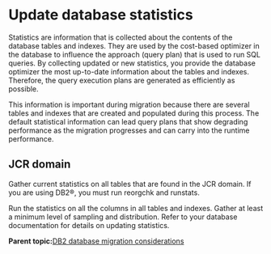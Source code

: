 # Update database statistics

Statistics are information that is collected about the contents of the database tables and indexes. They are used by the cost-based optimizer in the database to influence the approach \(query plan\) that is used to run SQL queries. By collecting updated or new statistics, you provide the database optimizer the most up-to-date information about the tables and indexes. Therefore, the query execution plans are generated as efficiently as possible.

This information is important during migration because there are several tables and indexes that are created and populated during this process. The default statistical information can lead query plans that show degrading performance as the migration progresses and can carry into the runtime performance.

## JCR domain

Gather current statistics on all tables that are found in the JCR domain. If you are using DB2®, you must run reorgchk and runstats.

Run the statistics on all the columns in all tables and indexes. Gather at least a minimum level of sampling and distribution. Refer to your database documentation for details on updating statistics.

**Parent topic:**[DB2 database migration considerations](../migrate/mig_pre_db2.md)

